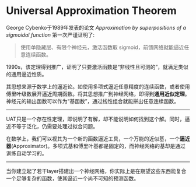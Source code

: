 # Universal Approximation Theorem

George Cybenko于1989年发表的论文 *Approximation by superpositions of a sigmoidal function* 第一次严谨证明了:

>使用单隐藏层、有限个神经元，激活函数取 sigmoid，前馈网络就能逼近任意连续函数。

1990s，该定理得到推广，证明了只要激活函数是“非线性且可测的”，就满足类似的通用逼近性质。

其思想来源于数学上的逼近论。如使用多项式逼近任意精度的连续函数，或者使用傅里叶级数展开逼近周期函数。将其思想推广到神经网络，即得到**通用近似定理**。神经元的输出函数可以作为“基函数”，通过线性组合就能拼出任意连续函数。

---

UAT只是一个存在性定理，即说明了有解，却不能说明如何找到这个解。同时，逼近不等于泛化，仍需要处理过拟合问题。

在数学上，我们可以视其为一个新的函数逼近工具，一个万能的近似基，一个**逼近器**(Approximator)。多项式基和傅里叶基都是固定的，而神经网络的基却是通过训练自动学习的。

---

当你建立起了若干layer搭建出一个神经网络，你实际上是在期望这些东西能复合一个足够复杂的函数，使其逼近一个尚不可知的预测函数。